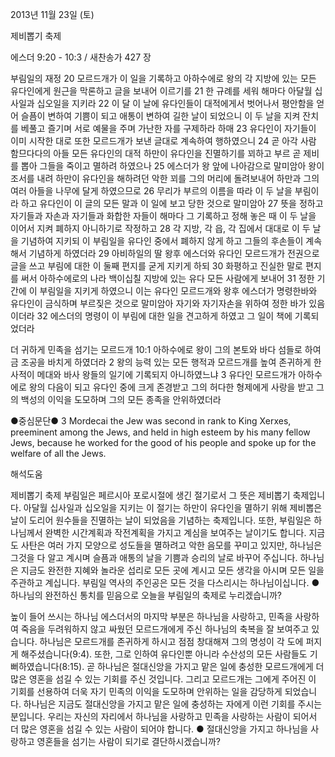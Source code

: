 2013년 11월 23일 (토)

제비뽑기 축제



에스더 9:20 - 10:3 / 새찬송가 427 장


부림일의 재정
20 모르드개가 이 일을 기록하고 아하수에로 왕의 각 지방에 있는 모든 유다인에게 원근을 막론하고 글을 보내어 이르기를 21 한 규례를 세워 해마다 아달월 십사일과 십오일을 지키라 22 이 달 이 날에 유다인들이 대적에게서 벗어나서 평안함을 얻어 슬픔이 변하여 기쁨이 되고 애통이 변하여 길한 날이 되었으니 이 두 날을 지켜 잔치를 베풀고 즐기며 서로 예물을 주며 가난한 자를 구제하라 하매 23 유다인이 자기들이 이미 시작한 대로 또한 모르드개가 보낸 글대로 계속하여 행하였으니 24 곧 아각 사람 함므다다의 아들 모든 유다인의 대적 하만이 유다인을 진멸하기를 꾀하고 부르 곧 제비를 뽑아 그들을 죽이고 멸하려 하였으나 25 에스더가 왕 앞에 나아감으로 말미암아 왕이 조서를 내려 하만이 유다인을 해하려던 악한 꾀를 그의 머리에 돌려보내어 하만과 그의 여러 아들을 나무에 달게 하였으므로 26 무리가 부르의 이름을 따라 이 두 날을 부림이라 하고 유다인이 이 글의 모든 말과 이 일에 보고 당한 것으로 말미암아 27 뜻을 정하고 자기들과 자손과 자기들과 화합한 자들이 해마다 그 기록하고 정해 놓은 때 이 두 날을 이어서 지켜 폐하지 아니하기로 작정하고 28 각 지방, 각 읍, 각 집에서 대대로 이 두 날을 기념하여 지키되 이 부림일을 유다인 중에서 폐하지 않게 하고 그들의 후손들이 계속해서 기념하게 하였더라 29 아비하일의 딸 왕후 에스더와 유다인 모르드개가 전권으로 글을 쓰고 부림에 대한 이 둘째 편지를 굳게 지키게 하되 30 화평하고 진실한 말로 편지를 써서 아하수에로의 나라 백이십칠 지방에 있는 유다 모든 사람에게 보내어 31 정한 기간에 이 부림일을 지키게 하였으니 이는 유다인 모르드개와 왕후 에스더가 명령한바와 유다인이 금식하며 부르짖은 것으로 말미암아 자기와 자기자손을 위하여 정한 바가 있음이더라 32 에스더의 명령이 이 부림에 대한 일을 견고하게 하였고 그 일이 책에 기록되었더라

더 귀하게 민족을 섬기는 모르드개
10:1 아하수에로 왕이 그의 본토와 바다 섬들로 하여금 조공을 바치게 하였더라 2 왕의 능력 있는 모든 행적과 모르드개를 높여 존귀하게 한 사적이 메대와 바사 왕들의 일기에 기록되지 아니하였느냐 3 유다인 모르드개가 아하수에로 왕의 다음이 되고 유다인 중에 크게 존경받고 그의 허다한 형제에게 사랑을 받고 그의 백성의 이익을 도모하며 그의 모든 종족을 안위하였더라

●중심문단● 3 Mordecai the Jew was second in rank to King Xerxes, preeminent among the Jews, and held in high esteem by his many fellow Jews, because he worked for the good of his people and spoke up for the welfare of all the Jews.

해석도움





제비뽑기 축제
부림일은 페르시아 포로시절에 생긴 절기로서 그 뜻은 제비뽑기 축제입니다. 아달월 십사일과 십오일을 지키는 이 절기는 하만이 유다인을 멸하기 위해 제비뽑은 날이 도리어 원수들을 진멸하는 날이 되었음을 기념하는 축제입니다. 또한, 부림일은 하나님께서 완벽한 시간계획과 작전계획을 가지고 계심을 보여주는 날이기도 합니다. 지금도 사탄은 여러 가지 모양으로 성도들을 멸하려고 악한 음모를 꾸미고 있지만, 하나님은 그것을 다 알고 계시며 슬픔과 애통의 날을 기쁨과 승리의 날로 바꾸어 주십니다. 하나님은 지금도 완전한 지혜와 놀라운 섭리로 모든 곳에 계시고 모든 생각을 아시며 모든 일을 주관하고 계십니다. 부림일 역사의 주인공은 모든 것을 다스리시는 하나님이십니다.
● 하나님의 완전하신 통치를 믿음으로 오늘을 부림일의 축제로 누리겠습니까?

높이 들어 쓰시는 하나님
에스더서의 마지막 부분은 하나님을 사랑하고, 민족을 사랑하여 죽음을 두려워하지 않고 싸웠던 모르드개에게 주신 하나님의 축복을 잘 보여주고 있습니다. 하나님은 모르드개를 존귀하게 하시고 점점 창대해져 그의 명성이 각 도에 퍼지게 해주셨습니다(9:4). 또한, 그로 인하여 유다인뿐 아니라 수산성의 모든 사람들도 기뻐하였습니다(8:15). 곧 하나님은 절대신앙을 가지고 맡은 일에 충성한 모르드개에게 더 많은 영혼을 섬길 수 있는 기회를 주신 것입니다. 그리고 모르드개는 그에게 주어진 이 기회를 선용하여 더욱 자기 민족의 이익을 도모하며 안위하는 일을 감당하게 되었습니다. 하나님은 지금도 절대신앙을 가지고 맡은 일에 충성하는 자에게 이런 기회를 주시는 분입니다. 우리는 자신의 자리에서 하나님을 사랑하고 민족을 사랑하는 사람이 되어서 더 많은 영혼을 섬길 수 있는 사람이 되어야 합니다.
● 절대신앙을 가지고 하나님을 사랑하고 영혼들을 섬기는 사람이 되기로 결단하시겠습니까?